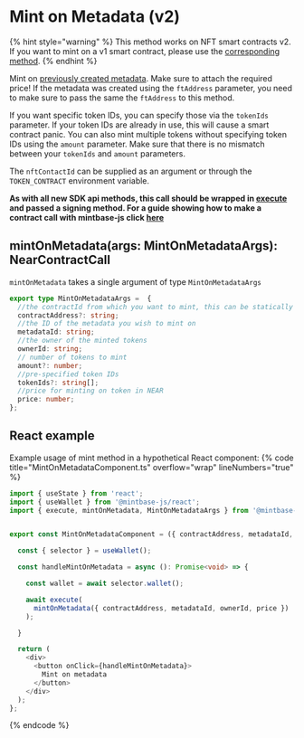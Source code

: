 
# Mint on Metadata (v2)

{% hint style="warning" %}
This method works on NFT smart contracts v2. If you want to mint on a v1 smart contract, please use the [corresponding method](../mint/README.md).
{% endhint %}


Mint on [previously created metadata](../createMetadata/README.md). Make sure to attach the required price! If the metadata was created using the `ftAddress` parameter, you need to make sure to pass the same the `ftAddress` to this method.

If you want specific token IDs, you can specify those via the `tokenIds` parameter. If your token IDs are already in use, this will cause a smart contract panic. You can also mint multiple tokens without specifying token IDs using the `amount` parameter. Make sure that there is no mismatch between your `tokenIds` and `amount` parameters.

The `nftContactId` can be supplied as an argument or through the `TOKEN_CONTRACT` environment variable.

**As with all new SDK api methods, this call should be wrapped in [execute](../#execute) and passed a signing method. For a guide showing how to make a contract call with mintbase-js click [here](https://docs.mintbase.xyz/dev/getting-started/make-your-first-contract-call-deploycontract)**

## mintOnMetadata(args: MintOnMetadataArgs): NearContractCall

`mintOnMetadata` takes a single argument of type `MintOnMetadataArgs`

```typescript
export type MintOnMetadataArgs =  {
  //the contractId from which you want to mint, this can be statically defined via the mbjs config file
  contractAddress?: string;
  //the ID of the metadata you wish to mint on
  metadataId: string;
  //the owner of the minted tokens
  ownerId: string;
  // number of tokens to mint
  amount?: number;
  //pre-specified token IDs
  tokenIds?: string[];
  //price for minting on token in NEAR
  price: number;
};
```

## React example

Example usage of mint method in a hypothetical React component:
{% code title="MintOnMetadataComponent.ts" overflow="wrap" lineNumbers="true" %}

```typescript
import { useState } from 'react';
import { useWallet } from '@mintbase-js/react';
import { execute, mintOnMetadata, MintOnMetadataArgs } from '@mintbase-js/sdk';


export const MintOnMetadataComponent = ({ contractAddress, metadataId, ownerId, price }: MintOnMetadataArgs): JSX.Element => {

  const { selector } = useWallet();

  const handleMintOnMetadata = async (): Promise<void> => {

    const wallet = await selector.wallet();

    await execute(
      mintOnMetadata({ contractAddress, metadataId, ownerId, price })
    );

  }

  return (
    <div>
      <button onClick={handleMintOnMetadata}>
        Mint on metadata
      </button>
    </div>
  );
};
```
{% endcode %}
